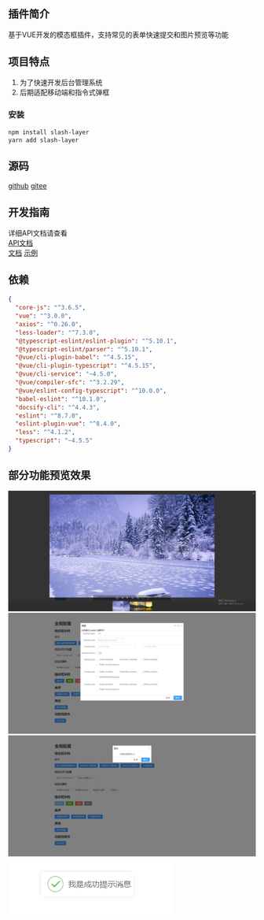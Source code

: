 ## 插件简介

基于VUE开发的模态框插件，支持常见的表单快速提交和图片预览等功能

## 项目特点

1. 为了快速开发后台管理系统
2. 后期适配移动端和指令式弹框

### 安装

```shell
npm install slash-layer
yarn add slash-layer
```

## 源码

[github](https://github.com/lanmushan/slash-layer)
[gitee](https://gitee.com/lanmushan/slash-layer)

## 开发指南

详细API文档请查看  
[API文档](./docs/doc.md)  
[文档](http://layer.lanmushan.site/)
[示例](http://layerdemo.lanmushan.site/)

## 依赖

```json
{
  "core-js": "^3.6.5",
  "vue": "^3.0.0",
  "axios": "^0.26.0",
  "less-loader": "^7.3.0",
  "@typescript-eslint/eslint-plugin": "^5.10.1",
  "@typescript-eslint/parser": "^5.10.1",
  "@vue/cli-plugin-babel": "^4.5.15",
  "@vue/cli-plugin-typescript": "^4.5.15",
  "@vue/cli-service": "~4.5.0",
  "@vue/compiler-sfc": "^3.2.29",
  "@vue/eslint-config-typescript": "^10.0.0",
  "babel-eslint": "^10.1.0",
  "docsify-cli": "^4.4.3",
  "eslint": "^8.7.0",
  "eslint-plugin-vue": "^8.4.0",
  "less": "^4.1.2",
  "typescript": "~4.5.5"
}
```

## 部分功能预览效果

![img](./docs/assets/images/images.png)
![img](./docs/assets/images/form.png)
![img](./docs/assets/images/confim.png)
![img](./docs/assets/images/success.png)